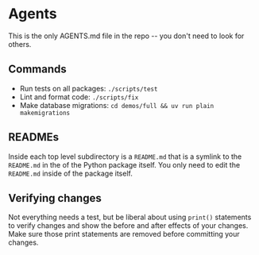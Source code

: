 # Agents

This is the only AGENTS.md file in the repo -- you don't need to look for others.

## Commands

- Run tests on all packages: `./scripts/test`
- Lint and format code: `./scripts/fix`
- Make database migrations: `cd demos/full && uv run plain makemigrations`

## READMEs

Inside each top level subdirectory is a `README.md` that is a symlink to the `README.md` in the of the Python package itself. You only need to edit the `README.md` inside of the package itself.

## Verifying changes

Not everything needs a test, but be liberal about using `print()` statements to verify changes and show the before and after effects of your changes. Make sure those print statements are removed before committing your changes.
